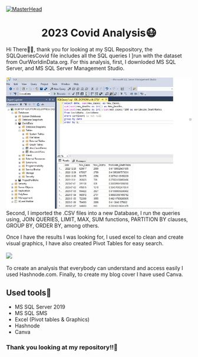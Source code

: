 [![MasterHead](https://raw.githubusercontent.com/ErikaPabon/ErikaPabon.github.io/main/img/Covid192023.jpg)](https://github.com/ErikaPabon)
<div align=center ><h1>2023 Covid Analysis😷</h1></div>

<p>Hi There🙋‍♀️, thank you for looking at my SQL Repository, the SQLQueriesCovid file includes all the SQL queries I ]run with the dataset from OurWorldinData.org. 
For this analysis, first, I downloded MS SQL Server, and MS SQL Server Management Studio.<br>
  <br>
<img src="https://raw.githubusercontent.com/ErikaPabon/SQLProject/main/mssms.jpg" width="600"/><br>
Second, I imported the .CSV files into a new Database, I run the queries using, JOIN QUERIES, LIMIT, MAX,
SUM functions, PARTITION BY clauses, GROUP BY, ORDER BY, among others.

Once I have the results I was looking for, I used excel to clean and create visual graphics, I have also created Pivot Tables for easy search.<br>
  <br>
<img src="https://user-images.githubusercontent.com/89824253/214692557-ef3a5b14-7b3b-4142-8667-62103547cb4f.jpg" width="600"/><br>

To create an analysis that everybody can understand and access easily I used Hashnode.com. Finally, to create my blog cover I have used Canva.</p>
<div></div>

<h2>Used tools🔨</h2>
<ul>
  <li> MS SQL Server 2019</li>
  <li> MS SQL SMS </li>
  <li> Excel (Pivot tables & Graphics)</li>
  <li> Hashnode</li>
  <li> Canva</li>
</ul>

<h3>Thank you looking at my repository!!🙌</h3>
